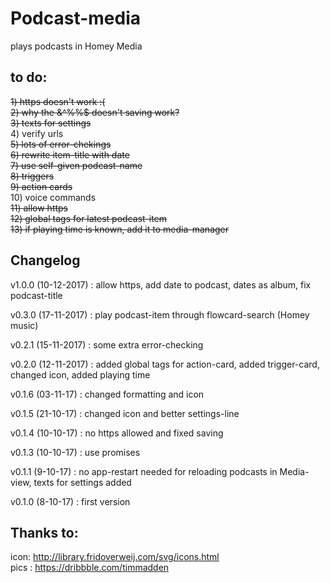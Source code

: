 # Podcast-media
plays podcasts in Homey Media

## to do:
<strike>1) https doesn't work :(</strike>  
<strike>2) why the &^%%$ doesn't saving work?</strike>  
<strike>3) texts for settings</strike>  
4) verify urls  
<strike>5) lots of error-chekings</strike>  
<strike>6) rewrite item-title with date</strike>  
<strike>7) use self-given podcast-name</strike>    
<strike>8) triggers</strike>  
<strike>9) action cards</strike>  
10) voice commands  
<strike>11) allow https</strike>  
<strike>12) global tags for latest podcast-item</strike>  
<strike>13) if playing time is known, add it to media-manager</strike>  

## Changelog
v1.0.0 (10-12-2017) : allow https, add date to podcast, dates as album, fix podcast-title

v0.3.0 (17-11-2017) : play podcast-item through flowcard-search (Homey music)  

v0.2.1 (15-11-2017) : some extra error-checking

v0.2.0 (12-11-2017) : added global tags for action-card, added trigger-card, changed icon, added playing time  
  
v0.1.6 (03-11-17) : changed formatting and icon  
  
v0.1.5 (21-10-17) : changed icon and better settings-line
  
v0.1.4 (10-10-17) : no https allowed and fixed saving
  
v0.1.3 (10-10-17) : use promises
  
v0.1.1 (9-10-17) : no app-restart needed for reloading podcasts in Media-view, texts for settings added
  
v0.1.0 (8-10-17) : first version
  
## Thanks to:
icon: http://library.fridoverweij.com/svg/icons.html  
pics : https://dribbble.com/timmadden  